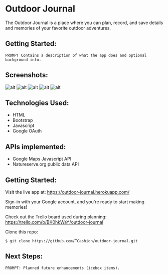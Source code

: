 # Outdoor Journal 

The Outdoor Journal is a place where you can plan, record, and save details and memories of your favorite outdoor adventures. 

## Getting Started: 

    PROMPT Contains a description of what the app does and optional background info.

## Screenshots: 

![alt](url)
![alt](url)
![alt](url)
![alt](url)
![alt](url)

## Technologies Used: 

* HTML 
* Bootstrap 
* Javascript
* Google OAuth

## APIs implemented:
* Google Maps Javascript API
* Natureserve.org public data API

## Getting Started: 

Visit the live app at: https://outdoor-journal.herokuapp.com/

Sign-in with your Google account, and you're ready to start making memories! 

Check out the Trello board used during planning: https://trello.com/b/BK0hkWaY/outdoor-journal

Clone this repo: 

```
$ git clone https://github.com/TCashion/outdoor-journal.git
```

## Next Steps: 

    PROMPT: Planned future enhancements (icebox items).